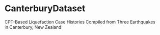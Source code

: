 # CanterburyDataset
CPT-Based Liquefaction Case Histories Compiled from Three Earthquakes in Canterbury, New Zealand
